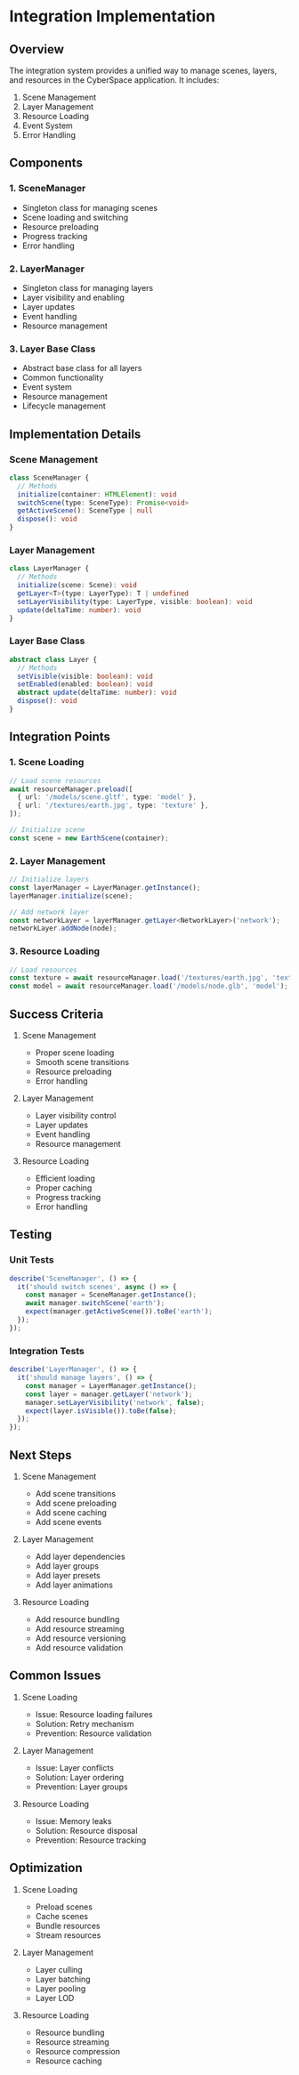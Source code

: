 # Integration Implementation

## Overview

The integration system provides a unified way to manage scenes, layers, and resources in the CyberSpace application. It includes:

1. Scene Management
2. Layer Management
3. Resource Loading
4. Event System
5. Error Handling

## Components

### 1. SceneManager
- Singleton class for managing scenes
- Scene loading and switching
- Resource preloading
- Progress tracking
- Error handling

### 2. LayerManager
- Singleton class for managing layers
- Layer visibility and enabling
- Layer updates
- Event handling
- Resource management

### 3. Layer Base Class
- Abstract base class for all layers
- Common functionality
- Event system
- Resource management
- Lifecycle management

## Implementation Details

### Scene Management
```typescript
class SceneManager {
  // Methods
  initialize(container: HTMLElement): void
  switchScene(type: SceneType): Promise<void>
  getActiveScene(): SceneType | null
  dispose(): void
}
```

### Layer Management
```typescript
class LayerManager {
  // Methods
  initialize(scene: Scene): void
  getLayer<T>(type: LayerType): T | undefined
  setLayerVisibility(type: LayerType, visible: boolean): void
  update(deltaTime: number): void
}
```

### Layer Base Class
```typescript
abstract class Layer {
  // Methods
  setVisible(visible: boolean): void
  setEnabled(enabled: boolean): void
  abstract update(deltaTime: number): void
  dispose(): void
}
```

## Integration Points

### 1. Scene Loading
```typescript
// Load scene resources
await resourceManager.preload([
  { url: '/models/scene.gltf', type: 'model' },
  { url: '/textures/earth.jpg', type: 'texture' },
]);

// Initialize scene
const scene = new EarthScene(container);
```

### 2. Layer Management
```typescript
// Initialize layers
const layerManager = LayerManager.getInstance();
layerManager.initialize(scene);

// Add network layer
const networkLayer = layerManager.getLayer<NetworkLayer>('network');
networkLayer.addNode(node);
```

### 3. Resource Loading
```typescript
// Load resources
const texture = await resourceManager.load('/textures/earth.jpg', 'texture');
const model = await resourceManager.load('/models/node.glb', 'model');
```

## Success Criteria

1. Scene Management
   - Proper scene loading
   - Smooth scene transitions
   - Resource preloading
   - Error handling

2. Layer Management
   - Layer visibility control
   - Layer updates
   - Event handling
   - Resource management

3. Resource Loading
   - Efficient loading
   - Proper caching
   - Progress tracking
   - Error handling

## Testing

### Unit Tests
```typescript
describe('SceneManager', () => {
  it('should switch scenes', async () => {
    const manager = SceneManager.getInstance();
    await manager.switchScene('earth');
    expect(manager.getActiveScene()).toBe('earth');
  });
});
```

### Integration Tests
```typescript
describe('LayerManager', () => {
  it('should manage layers', () => {
    const manager = LayerManager.getInstance();
    const layer = manager.getLayer('network');
    manager.setLayerVisibility('network', false);
    expect(layer.isVisible()).toBe(false);
  });
});
```

## Next Steps

1. Scene Management
   - Add scene transitions
   - Add scene preloading
   - Add scene caching
   - Add scene events

2. Layer Management
   - Add layer dependencies
   - Add layer groups
   - Add layer presets
   - Add layer animations

3. Resource Loading
   - Add resource bundling
   - Add resource streaming
   - Add resource versioning
   - Add resource validation

## Common Issues

1. Scene Loading
   - Issue: Resource loading failures
   - Solution: Retry mechanism
   - Prevention: Resource validation

2. Layer Management
   - Issue: Layer conflicts
   - Solution: Layer ordering
   - Prevention: Layer groups

3. Resource Loading
   - Issue: Memory leaks
   - Solution: Resource disposal
   - Prevention: Resource tracking

## Optimization

1. Scene Loading
   - Preload scenes
   - Cache scenes
   - Bundle resources
   - Stream resources

2. Layer Management
   - Layer culling
   - Layer batching
   - Layer pooling
   - Layer LOD

3. Resource Loading
   - Resource bundling
   - Resource streaming
   - Resource compression
   - Resource caching